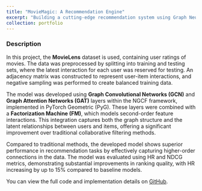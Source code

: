 ```yaml
---
title: "MovieMagic: A Recommendation Engine"
excerpt: "Building a cutting-edge recommendation system using Graph Neural Networks (GCN and GAT) integrated with a Factorization Machine for predicting user-item interactions on the MovieLens dataset. <br/><img src='/images/MM_2.jpg'>"
collection: portfolio
---
```


### Description
In this project, the **MovieLens** dataset is used, containing user ratings of movies. The data was preprocessed by splitting into training and testing sets, where the latest interaction for each user was reserved for testing. An adjacency matrix was constructed to represent user-item interactions, and negative sampling was performed to create balanced training data.

The model was developed using **Graph Convolutional Networks (GCN)** and **Graph Attention Networks (GAT)** layers within the NGCF framework, implemented in PyTorch Geometric (PyG). These layers were combined with a **Factorization Machine (FM)**, which models second-order feature interactions. This integration captures both the graph structure and the latent relationships between users and items, offering a significant improvement over traditional collaborative filtering methods.

Compared to traditional methods, the developed model shows superior performance in recommendation tasks by effectively capturing higher-order connections in the data. The model was evaluated using HR and NDCG metrics, demonstrating substantial improvements in ranking quality, with HR increasing by up to 15% compared to baseline models.

You can view the full code and implementation details on [GitHub](https://github.com/VishnuSaiKarthikGindi/Recommendations_using_NGCF_and_PyG).

